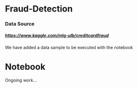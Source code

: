 # Fraud-Detection

### Data Source
##### https://www.kaggle.com/mlg-ulb/creditcardfraud
We have added a data sample to be executed with the notebook

# Notebook
Ongoing work...
